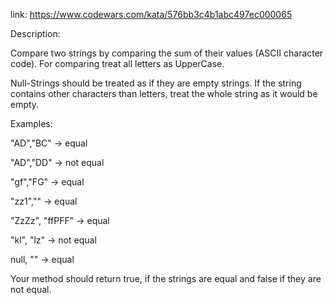 link: https://www.codewars.com/kata/576bb3c4b1abc497ec000065

Description:

Compare two strings by comparing the sum of their values (ASCII character code).
For comparing treat all letters as UpperCase.

Null-Strings should be treated as if they are empty strings.
If the string contains other characters than letters, treat the whole string as it would be empty.

Examples:

"AD","BC" -> equal

"AD","DD" -> not equal

"gf","FG" -> equal

"zz1","" -> equal

"ZzZz", "ffPFF" -> equal

"kl", "lz" -> not equal

null, "" -> equal

Your method should return true, if the strings are equal and false if they are not equal.
